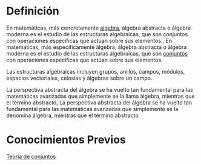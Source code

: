 # Definición
En matemáticas, más concretamente [algebra](../Algebra.md), álgebra abstracta o álgebra moderna es el estudio de las estructuras algebraicas, que son conjuntos con operaciones específicas que actúan sobre sus elementos., En matemáticas, más específicamente álgebra, álgebra abstracta o álgebra moderna es el estudio de las estructuras algebraicas, que son [conjuntos](Teoria-de-Conjuntos.md) con operaciones específicas que actúan sobre sus elementos.

Las estructuras algebraicas incluyen grupos, anillos, campos, módulos, espacios vectoriales, celosías y álgebras sobre un campo.

La perspectiva abstracta del álgebra se ha vuelto tan fundamental para las matemáticas avanzadas que simplemente se la llama álgebra, mientras que el término abstracto, La perspectiva abstracta del álgebra se ha vuelto tan fundamental para las matemáticas avanzadas que simplemente se la denomina álgebra, mientras que el término abstracto

# Conocimientos Previos
[Teoría de conjuntos](Teoria-de-Conjuntos.md)
